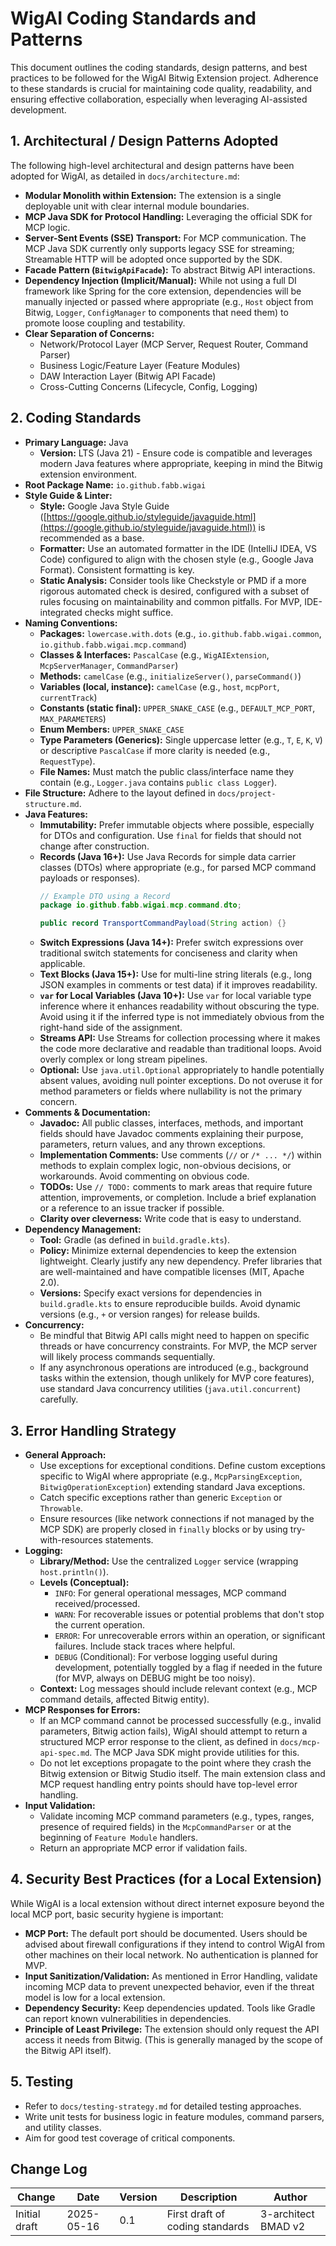 # WigAI Coding Standards and Patterns

This document outlines the coding standards, design patterns, and best practices to be followed for the WigAI Bitwig Extension project. Adherence to these standards is crucial for maintaining code quality, readability, and ensuring effective collaboration, especially when leveraging AI-assisted development.

## 1. Architectural / Design Patterns Adopted

The following high-level architectural and design patterns have been adopted for WigAI, as detailed in `docs/architecture.md`:

* **Modular Monolith within Extension:** The extension is a single deployable unit with clear internal module boundaries.
* **MCP Java SDK for Protocol Handling:** Leveraging the official SDK for MCP logic.
* **Server-Sent Events (SSE) Transport:** For MCP communication. The MCP Java SDK currently only supports legacy SSE for streaming; Streamable HTTP will be adopted once supported by the SDK.
* **Facade Pattern (`BitwigApiFacade`):** To abstract Bitwig API interactions.
* **Dependency Injection (Implicit/Manual):** While not using a full DI framework like Spring for the core extension, dependencies will be manually injected or passed where appropriate (e.g., `Host` object from Bitwig, `Logger`, `ConfigManager` to components that need them) to promote loose coupling and testability.
* **Clear Separation of Concerns:**
    * Network/Protocol Layer (MCP Server, Request Router, Command Parser)
    * Business Logic/Feature Layer (Feature Modules)
    * DAW Interaction Layer (Bitwig API Facade)
    * Cross-Cutting Concerns (Lifecycle, Config, Logging)

## 2. Coding Standards

* **Primary Language:** Java
    * **Version:** LTS (Java 21) - Ensure code is compatible and leverages modern Java features where appropriate, keeping in mind the Bitwig extension environment.
* **Root Package Name:** `io.github.fabb.wigai`
* **Style Guide & Linter:**
    * **Style:** Google Java Style Guide ([https://google.github.io/styleguide/javaguide.html](https://google.github.io/styleguide/javaguide.html)) is recommended as a base.
    * **Formatter:** Use an automated formatter in the IDE (IntelliJ IDEA, VS Code) configured to align with the chosen style (e.g., Google Java Format). Consistent formatting is key.
    * **Static Analysis:** Consider tools like Checkstyle or PMD if a more rigorous automated check is desired, configured with a subset of rules focusing on maintainability and common pitfalls. For MVP, IDE-integrated checks might suffice.
* **Naming Conventions:**
    * **Packages:** `lowercase.with.dots` (e.g., `io.github.fabb.wigai.common`, `io.github.fabb.wigai.mcp.command`)
    * **Classes & Interfaces:** `PascalCase` (e.g., `WigAIExtension`, `McpServerManager`, `CommandParser`)
    * **Methods:** `camelCase` (e.g., `initializeServer()`, `parseCommand()`)
    * **Variables (local, instance):** `camelCase` (e.g., `host`, `mcpPort`, `currentTrack`)
    * **Constants (static final):** `UPPER_SNAKE_CASE` (e.g., `DEFAULT_MCP_PORT`, `MAX_PARAMETERS`)
    * **Enum Members:** `UPPER_SNAKE_CASE`
    * **Type Parameters (Generics):** Single uppercase letter (e.g., `T`, `E`, `K`, `V`) or descriptive `PascalCase` if more clarity is needed (e.g., `RequestType`).
    * **File Names:** Must match the public class/interface name they contain (e.g., `Logger.java` contains `public class Logger`).
* **File Structure:** Adhere to the layout defined in `docs/project-structure.md`.
* **Java Features:**
    * **Immutability:** Prefer immutable objects where possible, especially for DTOs and configuration. Use `final` for fields that should not change after construction.
    * **Records (Java 16+):** Use Java Records for simple data carrier classes (DTOs) where appropriate (e.g., for parsed MCP command payloads or responses).
        ```java
        // Example DTO using a Record
        package io.github.fabb.wigai.mcp.command.dto;

        public record TransportCommandPayload(String action) {}
        ```
    * **Switch Expressions (Java 14+):** Prefer switch expressions over traditional switch statements for conciseness and clarity when applicable.
    * **Text Blocks (Java 15+):** Use for multi-line string literals (e.g., long JSON examples in comments or test data) if it improves readability.
    * **`var` for Local Variables (Java 10+):** Use `var` for local variable type inference where it enhances readability without obscuring the type. Avoid using it if the inferred type is not immediately obvious from the right-hand side of the assignment.
    * **Streams API:** Use Streams for collection processing where it makes the code more declarative and readable than traditional loops. Avoid overly complex or long stream pipelines.
    * **Optional:** Use `java.util.Optional` appropriately to handle potentially absent values, avoiding null pointer exceptions. Do not overuse it for method parameters or fields where nullability is not the primary concern.
* **Comments & Documentation:**
    * **Javadoc:** All public classes, interfaces, methods, and important fields should have Javadoc comments explaining their purpose, parameters, return values, and any thrown exceptions.
    * **Implementation Comments:** Use comments (`//` or `/* ... */`) within methods to explain complex logic, non-obvious decisions, or workarounds. Avoid commenting on obvious code.
    * **TODOs:** Use `// TODO:` comments to mark areas that require future attention, improvements, or completion. Include a brief explanation or a reference to an issue tracker if possible.
    * **Clarity over cleverness:** Write code that is easy to understand.
* **Dependency Management:**
    * **Tool:** Gradle (as defined in `build.gradle.kts`).
    * **Policy:** Minimize external dependencies to keep the extension lightweight. Clearly justify any new dependency. Prefer libraries that are well-maintained and have compatible licenses (MIT, Apache 2.0).
    * **Versions:** Specify exact versions for dependencies in `build.gradle.kts` to ensure reproducible builds. Avoid dynamic versions (e.g., `+` or version ranges) for release builds.
* **Concurrency:**
    * Be mindful that Bitwig API calls might need to happen on specific threads or have concurrency constraints. For MVP, the MCP server will likely process commands sequentially.
    * If any asynchronous operations are introduced (e.g., background tasks within the extension, though unlikely for MVP core features), use standard Java concurrency utilities (`java.util.concurrent`) carefully.

## 3. Error Handling Strategy

* **General Approach:**
    * Use exceptions for exceptional conditions. Define custom exceptions specific to WigAI where appropriate (e.g., `McpParsingException`, `BitwigOperationException`) extending standard Java exceptions.
    * Catch specific exceptions rather than generic `Exception` or `Throwable`.
    * Ensure resources (like network connections if not managed by the MCP SDK) are properly closed in `finally` blocks or by using try-with-resources statements.
* **Logging:**
    * **Library/Method:** Use the centralized `Logger` service (wrapping `host.println()`).
    * **Levels (Conceptual):**
        * `INFO`: For general operational messages, MCP command received/processed.
        * `WARN`: For recoverable issues or potential problems that don't stop the current operation.
        * `ERROR`: For unrecoverable errors within an operation, or significant failures. Include stack traces where helpful.
        * `DEBUG` (Conditional): For verbose logging useful during development, potentially toggled by a flag if needed in the future (for MVP, always on DEBUG might be too noisy).
    * **Context:** Log messages should include relevant context (e.g., MCP command details, affected Bitwig entity).
* **MCP Responses for Errors:**
    * If an MCP command cannot be processed successfully (e.g., invalid parameters, Bitwig action fails), WigAI should attempt to return a structured MCP error response to the client, as defined in `docs/mcp-api-spec.md`. The MCP Java SDK might provide utilities for this.
    * Do not let exceptions propagate to the point where they crash the Bitwig extension or Bitwig Studio itself. The main extension class and MCP request handling entry points should have top-level error handling.
* **Input Validation:**
    * Validate incoming MCP command parameters (e.g., types, ranges, presence of required fields) in the `McpCommandParser` or at the beginning of `Feature Module` handlers.
    * Return an appropriate MCP error if validation fails.

## 4. Security Best Practices (for a Local Extension)

While WigAI is a local extension without direct internet exposure beyond the local MCP port, basic security hygiene is important:

* **MCP Port:** The default port should be documented. Users should be advised about firewall configurations if they intend to control WigAI from other machines on their local network. No authentication is planned for MVP.
* **Input Sanitization/Validation:** As mentioned in Error Handling, validate incoming MCP data to prevent unexpected behavior, even if the threat model is low for a local extension.
* **Dependency Security:** Keep dependencies updated. Tools like Gradle can report known vulnerabilities in dependencies.
* **Principle of Least Privilege:** The extension should only request the API access it needs from Bitwig. (This is generally managed by the scope of the Bitwig API itself).

## 5. Testing

* Refer to `docs/testing-strategy.md` for detailed testing approaches.
* Write unit tests for business logic in feature modules, command parsers, and utility classes.
* Aim for good test coverage of critical components.

## Change Log

| Change        | Date       | Version | Description                  | Author              |
| ------------- | ---------- | ------- | ---------------------------- | ------------------- |
| Initial draft | 2025-05-16 | 0.1     | First draft of coding standards | 3-architect BMAD v2 |